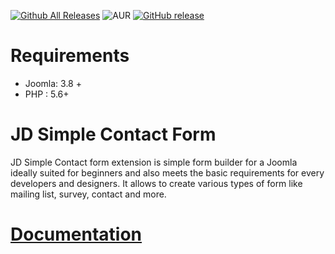 [![Github All Releases](https://img.shields.io/github/downloads/joomdev/JD-Simple-Contact-Form/total.svg)](https://github.com/joomdev/JD-Simple-Contact-Form/releases)
![AUR](https://img.shields.io/aur/license/yaourt.svg)
[![GitHub release](https://img.shields.io/github/release/joomdev/JD-Simple-Contact-Form.svg)](https://github.com/joomdev/JD-Simple-Contact-Form/releases)

# Requirements
* Joomla: 3.8 +
* PHP : 5.6+

# JD Simple Contact Form
JD Simple Contact form extension is simple form builder for a Joomla ideally suited for beginners and also meets the basic requirements for every developers and designers. It allows to create various types of form like mailing list, survey, contact and more.

# [Documentation](https://github.com/joomdev/JD-Simple-Contact-Form/wiki)
